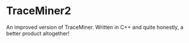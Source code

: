 # TraceMiner2
An improved version of TraceMiner. Written in C++ and quite honestly, a better product altogether!
